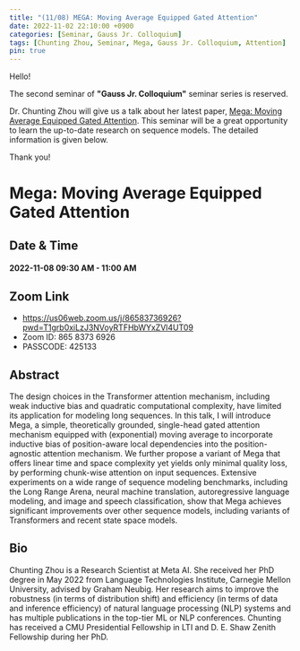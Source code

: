 ```yaml
---
title: "(11/08) MEGA: Moving Average Equipped Gated Attention"
date: 2022-11-02 22:10:00 +0900
categories: [Seminar, Gauss Jr. Colloquium]
tags: [Chunting Zhou, Seminar, Mega, Gauss Jr. Colloquium, Attention]
pin: true
---
```


Hello!

The second seminar of **"Gauss Jr. Colloquium"** seminar series is reserved.

Dr. Chunting Zhou will give us a talk about her latest paper, [Mega: Moving Average Equipped Gated Attention](https://arxiv.org/abs/2209.10655).
This seminar will be a great opportunity to learn the up-to-date research on sequence models.
The detailed information is given below.

Thank you!

# Mega: Moving Average Equipped Gated Attention

## Date & Time

#### 2022-11-08 09:30 AM - 11:00 AM

## Zoom Link

* <https://us06web.zoom.us/j/86583736926?pwd=T1grb0xiLzJ3NVoyRTFHbWYxZVl4UT09>
* Zoom ID: 865 8373 6926
* PASSCODE: 425133

## Abstract

The design choices in the Transformer attention mechanism, including weak inductive bias and quadratic computational complexity, have limited its application for modeling long sequences. In this talk, I will introduce Mega, a simple, theoretically grounded, single-head gated attention mechanism equipped with (exponential) moving average to incorporate inductive bias of position-aware local dependencies into the position-agnostic attention mechanism. We further propose a variant of Mega that offers linear time and space complexity yet yields only minimal quality loss, by performing chunk-wise attention on input sequences. Extensive experiments on a wide range of sequence modeling benchmarks, including the Long Range Arena, neural machine translation, autoregressive language modeling, and image and speech classification, show that Mega achieves significant improvements over other sequence models, including variants of Transformers and recent state space models.

## Bio

Chunting Zhou is a Research Scientist at Meta AI. She received her PhD degree in May 2022 from Language Technologies Institute, Carnegie Mellon University, advised by Graham Neubig. Her research aims to improve the robustness (in terms of distribution shift) and efficiency (in terms of data and inference efficiency) of natural language processing (NLP) systems and has multiple publications in the top-tier ML or NLP conferences. Chunting has received a CMU Presidential Fellowship in LTI and D. E. Shaw Zenith Fellowship during her PhD.
